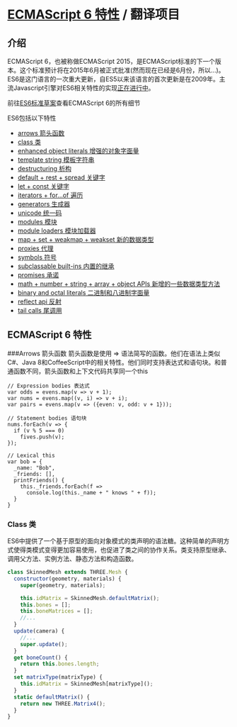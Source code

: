# [ECMAScript 6 特性](https://github.com/lukehoban/es6features) / 翻译项目
## 介绍
ECMAScript 6，也被称做ECMAScript 2015，是ECMAScript标准的下一个版本。这个标准预计将在2015年6月被正式批准(然而现在已经是6月份，所以...)。ES6是这门语言的一次重大更新，自ES5以来该语言的首次更新是在2009年。主流Javascript引擎对ES6相关特性的实现[正在进行中](http://kangax.github.io/es5-compat-table/es6/)。

前往[ES6标准草案](https://people.mozilla.org/~jorendorff/es6-draft.html)查看ECMAScript 6的所有细节

ES6包括以下特性
- [arrows 箭头函数](#arrow)
- [class 类](#classes)
- [enhanced object literals 增强的对象字面量](#enhanced-object-literals)
- [template string 模板字符串](#template-string)
- [destructuring 析构](#destructuring)
- [default + rest + spread 关键字](#default--rest--spread)
- [let + const 关键字](#let--const)
- [iterators + for...of 遍历](#iterators--forof)
- [generators 生成器](#generators)
- [unicode 统一码](#unicode)
- [modules 模块](#modules)
- [module loaders 模块加载器](#module-loaders)
- [map + set + weakmap + weakset 新的数据类型](#map--set--weakmap--weakset)
- [proxies 代理](#proxies)
- [symbols 符号](#symbols)
- [subclassable built-ins 内置的继承](#subclassable-built-ins)
- [promises 承诺](#promises)
- [math + number + string + array + object APIs 新增的一些数据类型方法](#math--number--string--array--object-apis)
- [binary and octal literals 二进制和八进制字面量](#binary-and-octal-literals)
- [reflect api 反射](#reflect-api)
- [tail calls 尾调用](#tail-calls)

## ECMAScript 6 特性

###Arrows 箭头函数
箭头函数是使用 => 语法简写的函数。他们在语法上类似C#、Java 8和CoffeeScript中的相关特性。他们同时支持表达式和语句块。和普通函数不同，箭头函数和上下文代码共享同一个this

```Javascipt
// Expression bodies 表达式
var odds = evens.map(v => v + 1);
var nums = evens.map((v, i) => v + i);
var pairs = evens.map(v => ({even: v, odd: v + 1}));

// Statement bodies 语句块
nums.forEach(v => {
  if (v % 5 === 0)
    fives.push(v);
});

// Lexical this
var bob = {
  _name: "Bob",
  _friends: [],
  printFriends() {
    this._friends.forEach(f =>
      console.log(this._name + " knows " + f));
  }
}
```

### Class 类
ES6中提供了一个基于原型的面向对象模式的类声明的语法糖。这种简单的声明方式使得类模式变得更加容易使用，也促进了类之间的协作关系。类支持原型继承、调用父方法、实例方法、静态方法和构造函数。

```JavaScript
class SkinnedMesh extends THREE.Mesh {
  constructor(geometry, materials) {
    super(geometry, materials);

    this.idMatrix = SkinnedMesh.defaultMatrix();
    this.bones = [];
    this.boneMatrices = [];
    //...
  }
  update(camera) {
    //...
    super.update();
  }
  get boneCount() {
    return this.bones.length;
  }
  set matrixType(matrixType) {
    this.idMatrix = SkinnedMesh[matrixType]();
  }
  static defaultMatrix() {
    return new THREE.Matrix4();
  }
}
```





